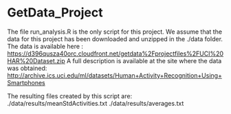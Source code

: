 GetData_Project
===============
The file run_analysis.R is the only script for this project.
We assume that the data for this project has been downloaded and unzipped in the ./data folder.
The data is available here : https://d396qusza40orc.cloudfront.net/getdata%2Fprojectfiles%2FUCI%20HAR%20Dataset.zip 
A full description is available at the site where the data was obtained: 
http://archive.ics.uci.edu/ml/datasets/Human+Activity+Recognition+Using+Smartphones 

The resulting files created by this script are:
./data/results/meanStdActivities.txt
./data/results/averages.txt

